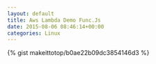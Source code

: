 ```yaml
---
layout: default                                                                                                              
title: Aws Lambda Demo Func.Js                                                                                                                       
date: 2015-08-06 08:46:14+00:00                                                                                                                        
categories: Linux                                                                                                                
---                                                                                                                              
```


{% gist makeittotop/b0ae22b09dc3854146d3 %}                                                                                                           

